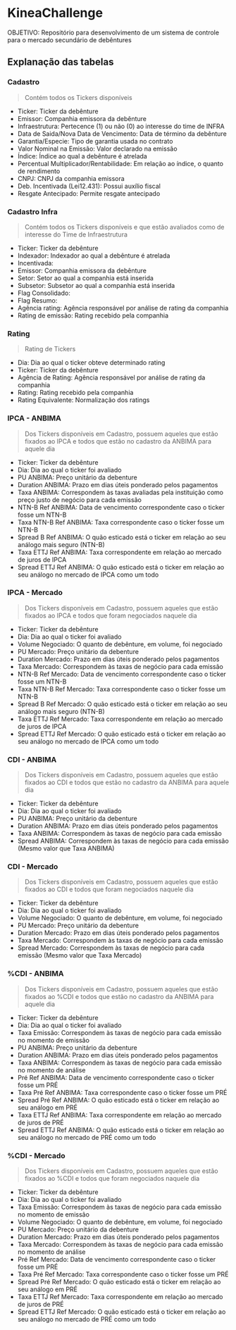 # KineaChallenge
OBJETIVO: Repositório para desenvolvimento de um sistema de controle para o mercado secundário de debêntures

## Explanação das tabelas

### Cadastro
> Contém todos os Tickers disponíveis
- Ticker: Ticker da debênture
- Emissor: Companhia emissora da debênture
- Infraestrutura: Pertecence (1) ou não (0) ao interesse do time de INFRA
- Data de Saida/Nova Data de Vencimento: Data de término da debênture
- Garantia/Especie:	Tipo de garantia usada no contrato
- Valor Nominal na Emissão: Valor declarado na emissão
- Índice: Índice ao qual a debênture é atrelada
- Percentual Multiplicador/Rentabilidade: Em relação ao índice, o quanto de rendimento
- CNPJ: CNPJ da companhia emissora
- Deb. Incentivada (Lei12.431): Possui auxílio fiscal
- Resgate Antecipado: Permite resgate antecipado

### Cadastro Infra
> Contém todos os Tickers disponíveis e que estão avaliados como de interesse do Time de Infraestrutura
- Ticker: Ticker da debênture
- Indexador: Indexador ao qual a debênture é atrelada
- Incentivada: 
- Emissor: Companhia emissora da debênture
- Setor: Setor ao qual a companhia está inserida
- Subsetor: Subsetor ao qual a companhia está inserida
- Flag Consolidado:	
- Flag Resumo: 
- Agência rating: Agência responsável por análise de rating da companhia	
- Rating de emissão: Rating recebido pela companhia

### Rating
> Rating de Tickers
- Dia: Dia ao qual o ticker obteve determinado rating
- Ticker: Ticker da debênture
- Agência de Rating: Agência responsável por análise de rating da companhia
- Rating: Rating recebido pela companhia
- Rating Equivalente: Normalização dos ratings

### IPCA - ANBIMA
> Dos Tickers disponíveis em Cadastro, possuem aqueles que estão fixados ao IPCA e todos que estão no cadastro da ANBIMA para aquele dia
- Ticker: Ticker da debênture
- Dia: Dia ao qual o ticker foi avaliado
- PU ANBIMA: Preço unitário da debenture
- Duration ANBIMA: Prazo em dias úteis ponderado pelos pagamentos
- Taxa ANBIMA: Correspondem às taxas avaliadas pela instituição como preço justo de negócio para cada emissão 
- NTN-B Ref ANBIMA: Data de vencimento correspondente caso o ticker fosse um NTN-B
- Taxa NTN-B Ref ANBIMA: Taxa correspondente caso o ticker fosse um NTN-B
- Spread B Ref ANBIMA: O quão esticado está o ticker em relação ao seu análogo mais seguro (NTN-B)
- Taxa ETTJ Ref ANBIMA: Taxa correspondente em relação ao mercado de juros de IPCA
- Spread ETTJ Ref ANBIMA: O quão esticado está o ticker em relação ao seu análogo no mercado de IPCA como um todo

### IPCA - Mercado
> Dos Tickers disponíveis em Cadastro, possuem aqueles que estão fixados ao IPCA e todos que foram negociados naquele dia
- Ticker: Ticker da debênture	
- Dia: Dia ao qual o ticker foi avaliado
- Volume Negociado: O quanto de debênture, em volume, foi negociado
- PU Mercado: Preço unitário da debenture
- Duration Mercado: Prazo em dias úteis ponderado pelos pagamentos
- Taxa Mercado: Correspondem às taxas de negócio para cada emissão
- NTN-B Ref Mercado: Data de vencimento correspondente caso o ticker fosse um NTN-B
- Taxa NTN-B Ref Mercado: Taxa correspondente caso o ticker fosse um NTN-B
- Spread B Ref Mercado: O quão esticado está o ticker em relação ao seu análogo mais seguro (NTN-B)
- Taxa ETTJ Ref Mercado: Taxa correspondente em relação ao mercado de juros de IPCA
- Spread ETTJ Ref Mercado: O quão esticado está o ticker em relação ao seu análogo no mercado de IPCA como um todo

### CDI - ANBIMA
> Dos Tickers disponíveis em Cadastro, possuem aqueles que estão fixados ao CDI e todos que estão no cadastro da ANBIMA para aquele dia
- Ticker: Ticker da debênture
- Dia: Dia ao qual o ticker foi avaliado
- PU ANBIMA: Preço unitário da debenture
- Duration ANBIMA: Prazo em dias úteis ponderado pelos pagamentos
- Taxa ANBIMA: Correspondem às taxas de negócio para cada emissão
- Spread ANBIMA: Correspondem às taxas de negócio para cada emissão (Mesmo valor que Taxa ANBIMA)

### CDI - Mercado
> Dos Tickers disponíveis em Cadastro, possuem aqueles que estão fixados ao CDI e todos que foram negociados naquele dia
- Ticker: Ticker da debênture
- Dia: Dia ao qual o ticker foi avaliado
- Volume Negociado: O quanto de debênture, em volume, foi negociado
- PU Mercado: Preço unitário da debenture
- Duration Mercado: Prazo em dias úteis ponderado pelos pagamentos
- Taxa Mercado: Correspondem às taxas de negócio para cada emissão
- Spread Mercado: Correspondem às taxas de negócio para cada emissão (Mesmo valor que Taxa Mercado)

### %CDI - ANBIMA
> Dos Tickers disponíveis em Cadastro, possuem aqueles que estão fixados ao %CDI e todos que estão no cadastro da ANBIMA para aquele dia
- Ticker: Ticker da debênture
- Dia: Dia ao qual o ticker foi avaliado
- Taxa Emissão: Correspondem às taxas de negócio para cada emissão no momento de emissão
- PU ANBIMA: Preço unitário da debenture
- Duration ANBIMA: Prazo em dias úteis ponderado pelos pagamentos
- Taxa ANBIMA: Correspondem às taxas de negócio para cada emissão no momento de análise
- Pré Ref ANBIMA: Data de vencimento correspondente caso o ticker fosse um PRÉ
- Taxa Pré Ref ANBIMA: Taxa correspondente caso o ticker fosse um PRÉ 
- Spread Pré Ref ANBIMA: O quão esticado está o ticker em relação ao seu análogo em PRÉ  
- Taxa ETTJ Ref ANBIMA: Taxa correspondente em relação ao mercado de juros de PRÉ
- Spread ETTJ Ref ANBIMA: O quão esticado está o ticker em relação ao seu análogo no mercado de PRÉ como um todo

### %CDI - Mercado
> Dos Tickers disponíveis em Cadastro, possuem aqueles que estão fixados ao %CDI e todos que foram negociados naquele dia
- Ticker: Ticker da debênture
- Dia: Dia ao qual o ticker foi avaliado
- Taxa Emissão: Correspondem às taxas de negócio para cada emissão no momento de emissão
- Volume Negociado: O quanto de debênture, em volume, foi negociado
- PU Mercado: Preço unitário da debenture
- Duration Mercado: Prazo em dias úteis ponderado pelos pagamentos
- Taxa Mercado: Correspondem às taxas de negócio para cada emissão no momento de análise
- Pré Ref Mercado: Data de vencimento correspondente caso o ticker fosse um PRÉ
- Taxa Pré Ref Mercado: Taxa correspondente caso o ticker fosse um PRÉ
- Spread Pré Ref Mercado: O quão esticado está o ticker em relação ao seu análogo em PRÉ
- Taxa ETTJ Ref Mercado: Taxa correspondente em relação ao mercado de juros de PRÉ
- Spread ETTJ Ref Mercado: O quão esticado está o ticker em relação ao seu análogo no mercado de PRÉ como um todo

